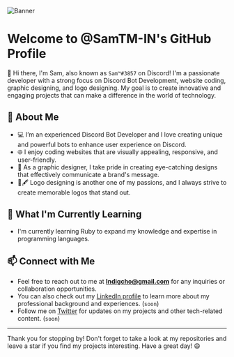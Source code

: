 ![Banner](https://cdn.discordapp.com/attachments/1100498519187525703/1100498796342935582/Banner_with_logos.png)

# Welcome to @SamTM-IN's GitHub Profile

👋 Hi there, I'm Sam, also known as `Sam™#3857` on Discord! I'm a passionate developer with a strong focus on Discord Bot Development, website coding, graphic designing, and logo designing. My goal is to create innovative and engaging projects that can make a difference in the world of technology.

## 🚀 About Me

- 💻 I’m an experienced Discord Bot Developer and I love creating unique and powerful bots to enhance user experience on Discord.
- 🌐 I enjoy coding websites that are visually appealing, responsive, and user-friendly.
- 🎨 As a graphic designer, I take pride in creating eye-catching designs that effectively communicate a brand's message.
- 🎨🖋️ Logo designing is another one of my passions, and I always strive to create memorable logos that stand out.

## 🌱 What I'm Currently Learning

- I'm currently learning Ruby to expand my knowledge and expertise in programming languages.

## 📫 Connect with Me

- Feel free to reach out to me at **[Indigcho@gmail.com](mailto:indigcho@gmail.com)** for any inquiries or collaboration opportunities.
- You can also check out my [LinkedIn profile](https://www.linkedin.com/in/your-linkedin-profile-url/) to learn more about my professional background and experiences. (`soon`)
- Follow me on [Twitter](https://twitter.com/your-twitter-url/) for updates on my projects and other tech-related content. (`soon`)

---

Thank you for stopping by! Don't forget to take a look at my repositories and leave a star if you find my projects interesting. Have a great day! 😄
